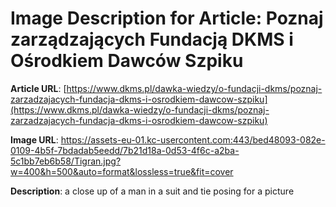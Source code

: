 # Image Description for Article: Poznaj zarządzających Fundacją DKMS i Ośrodkiem Dawców Szpiku
**Article URL**: [https://www.dkms.pl/dawka-wiedzy/o-fundacji-dkms/poznaj-zarzadzajacych-fundacja-dkms-i-osrodkiem-dawcow-szpiku](https://www.dkms.pl/dawka-wiedzy/o-fundacji-dkms/poznaj-zarzadzajacych-fundacja-dkms-i-osrodkiem-dawcow-szpiku)

**Image URL**: https://assets-eu-01.kc-usercontent.com:443/bed48093-082e-0109-4b5f-7bdadab5eedd/7b21d18a-0d53-4f6c-a2ba-5c1bb7eb6b58/Tigran.jpg?w=400&h=500&auto=format&lossless=true&fit=cover

**Description**: a close up of a man in a suit and tie posing for a picture
